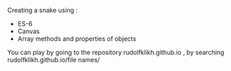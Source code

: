 Creating a snake using : 
* ES-6
* Canvas
* Array methods and properties of objects


You can play by going to the repository rudolfklikh.github.io , by searching rudolfklikh.github.io/file names/
